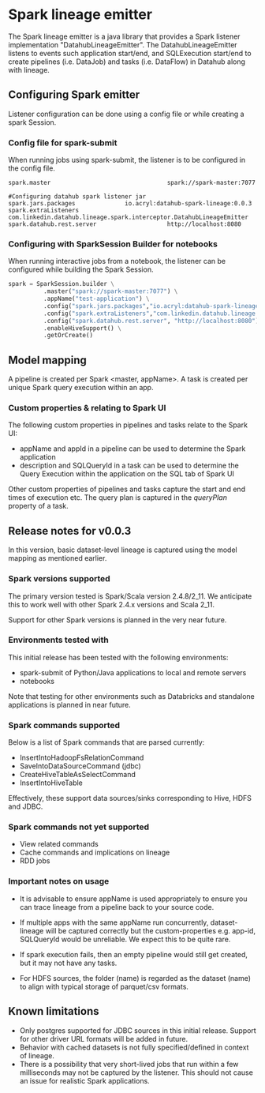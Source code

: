 # Spark lineage emitter
The Spark lineage emitter is a java library that provides a Spark listener implementation "DatahubLineageEmitter". The DatahubLineageEmitter listens to events such application start/end, and SQLExecution start/end to create pipelines (i.e. DataJob) and tasks (i.e. DataFlow) in Datahub along with lineage.

## Configuring Spark emitter
Listener configuration can be done using a config file or while creating a spark Session.

### Config file for spark-submit
When running jobs using spark-submit, the listener is to be configured in the config file.

```
spark.master                                 spark://spark-master:7077

#Configuring datahub spark listener jar
spark.jars.packages			     io.acryl:datahub-spark-lineage:0.0.3
spark.extraListeners                         com.linkedin.datahub.lineage.spark.interceptor.DatahubLineageEmitter
spark.datahub.rest.server                    http://localhost:8080
```

### Configuring with SparkSession Builder for notebooks
When running interactive jobs from a notebook, the listener can be configured while building the Spark Session.

```python
spark = SparkSession.builder \
          .master("spark://spark-master:7077") \
          .appName("test-application") \
          .config("spark.jars.packages","io.acryl:datahub-spark-lineage:0.0.3") \
          .config("spark.extraListeners","com.linkedin.datahub.lineage.spark.interceptor.DatahubLineageEmitter") \
          .config("spark.datahub.rest.server", "http://localhost:8080") \
          .enableHiveSupport() \
          .getOrCreate()
```

## Model mapping
A pipeline is created per Spark <master, appName>.
A task is created per unique Spark query execution within an app.

### Custom properties & relating to Spark UI
The following custom properties in pipelines and tasks relate to the Spark UI:
- appName and appId in a pipeline can be used to determine the Spark application
- description and SQLQueryId in a task can be used to determine the Query Execution within the application on the SQL tab of Spark UI

Other custom properties of pipelines and tasks capture the start and end times of execution etc. 
The query plan is captured in the *queryPlan* property of a task.

## Release notes for v0.0.3
In this version, basic dataset-level lineage is captured using the model mapping as mentioned earlier.

### Spark versions supported
The primary version tested is Spark/Scala version 2.4.8/2_11.
We anticipate this to work well with other Spark 2.4.x versions and Scala 2_11.

Support for other Spark versions is planned in the very near future.

### Environments tested with
This initial release has been tested with the following environments:
- spark-submit of Python/Java applications to local and remote servers
- notebooks

Note that testing for other environments such as Databricks and standalone applications is planned in near future.

### Spark commands supported
Below is a list of Spark commands that are parsed currently:
- InsertIntoHadoopFsRelationCommand
- SaveIntoDataSourceCommand (jdbc)
- CreateHiveTableAsSelectCommand
- InsertIntoHiveTable

Effectively, these support data sources/sinks corresponding to Hive, HDFS and JDBC.

### Spark commands not yet supported
- View related commands
- Cache commands and implications on lineage
- RDD jobs

### Important notes on usage

- It is advisable to ensure appName is used appropriately to ensure you can trace lineage from a pipeline back to your source code.

- If multiple apps with the same appName run concurrently, dataset-lineage will be captured correctly but the custom-properties e.g. app-id, SQLQueryId would be unreliable. We expect this to be quite rare.

- If spark execution fails, then an empty pipeline would still get created, but it may not have any tasks.

- For HDFS sources, the folder (name) is regarded as the dataset (name) to align with typical storage of parquet/csv formats.

## Known limitations
- Only postgres supported for JDBC sources in this initial release. Support for other driver URL formats will be added in future.
- Behavior with cached datasets is not fully specified/defined in context of lineage.
- There is a possibility that very short-lived jobs that run within a few milliseconds may not be captured by the listener. This should not cause an issue for realistic Spark applications.
